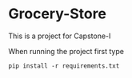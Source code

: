 # Grocery-Store

This is a project for Capstone-I

When running the project first type

```
pip install -r requirements.txt
```
